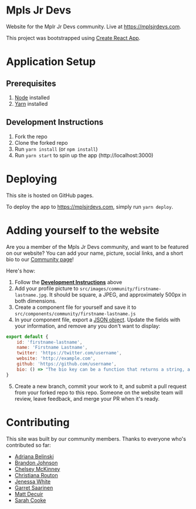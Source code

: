 # Mpls Jr Devs
Website for the Mplr Jr Devs community. Live at https://mplsjrdevs.com.

This project was bootstrapped using [Create React App](https://github.com/facebookincubator/create-react-app).

# Application Setup

## Prerequisites

  1. [Node](https://nodejs.org/en/) installed
  2. [Yarn](https://yarnpkg.com/en/docs/install) installed

## Development Instructions

  1. Fork the repo
  2. Clone the forked repo
  3. Run `yarn install` (or `npm install`)
  4. Run `yarn start` to spin up the app (http://localhost:3000)

# Deploying
This site is hosted on GitHub pages.

To deploy the app to https://mplsjrdevs.com, simply run `yarn deploy`.

# Adding yourself to the website

Are you a member of the Mpls Jr Devs community, and want to be featured on our website? You can add your name, picture, social links, and a short bio to our [Community page](https://mplsjrdevs.com/community)!

Here's how:

1. Follow the <a href='#development-instructions'>**Development Instructions**</a> above
2. Add your profile picture to `src/images/community/firstname-lastname.jpg`. It should be square, a JPEG, and approximately 500px in both dimensions.
3. Create a component file for yourself and save it to `src/components/community/firstname-lastname.js`
4. In your component file, export a [JSON object](https://developer.mozilla.org/en-US/docs/Learn/JavaScript/Objects/JSON). Update the fields with your information, and remove any you don't want to display:

```js
export default {
    id: 'firstname-lastname',
    name: 'Firstname Lastname',
    twitter: 'https://twitter.com/username',
    website: 'http://example.com',
    github: 'https://github.com/username',
    bio: () => "The bio key can be a function that returns a string, a React component, or nothing at all -- you choose!"
}
```
5. Create a new branch, commit your work to it, and submit a pull request from your forked repo to this repo. Someone on the website team will review, leave feedback, and merge your PR when it's ready.

# Contributing
This site was built by our community members. Thanks to everyone who's contributed so far:

* [Adriana Belinski](https://artadriana.com/)
* [Brandon Johnson](https://github.com/skylineproject)
* [Chelsey McKinney](https://github.com/camckin10)
* [Christiana Routon](https://github.com/crouton21)
* [Jenessa White](https://github.com/jenessawhite)
* [Garret Saarinen](https://github.com/gsaarinen)
* [Matt Decuir](https://github.com/experimatt)
* [Sarah Cooke](https://github.com/marshcooke)
